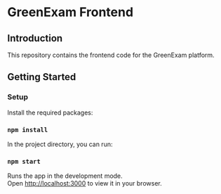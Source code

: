 # GreenExam Frontend

## Introduction

This repository contains the frontend code for the GreenExam platform.

## Getting Started

### Setup

Install the required packages:

### `npm install`

In the project directory, you can run:

### `npm start`

Runs the app in the development mode.\
Open [http://localhost:3000](http://localhost:3000) to view it in your browser.
